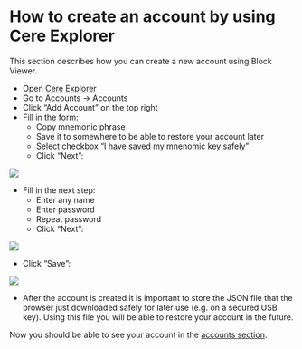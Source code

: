 # How to create an account by using Cere Explorer

This section describes how you can create a new account using Block Viewer.

* Open [Cere Explorer](https://explorer.cere.network/)
* Go to Accounts -> Accounts
* Click “Add Account” on the top right
* Fill in the form:&#x20;
  * Copy mnemonic phrase
  * Save it to somewhere to be able to restore your account later
  * Select checkbox “I have saved my mnenomic key safely”
  * Click “Next”:

![](https://lh3.googleusercontent.com/ueJB0vfQZfWE1tLpESQTeXHKE\_jBakRseD-qKjhRLips0ksmp9L8vTrhojNznspBNrrI\_rnzFHj6JcDrdEYk2I8sxVA\_2ChS3C\_\_eamm\_AgBiVgbWotFcEJ\_o8qlloZ\_Xh5fKi8A)

* Fill in the next step:
  * Enter any name
  * Enter password
  * Repeat password
  * Click “Next”:

![](https://lh4.googleusercontent.com/Do8p8X9ixqJVXR34JHjMqACMLtC8LDBQC\_kzzhibqxZdmNUV6DfRAQVARMz1t-A8eeUiTmYeysR9B0yxCcX37ZkD1aJI\_NIXUz9HlM7Ls4hJNr7PhZphB\_4YiU1aF5QbJ4M1nxmH)

* Click “Save”:

![](https://lh3.googleusercontent.com/cK84NGuMZWBTLfjoeRWR5Tib7KnplH4hu-nbtVv-6en1fYG4gfVeKWhOHcIgpuZOYeL16wbBzDqzSXE3yw8xjXiIzkv9sJcDdIqzBu98aSBsEPDGtu28pse88U3ta7ZbN6mwozph)

* After the account is created it is important to store the JSON file that the browser just downloaded safely for later use (e.g. on a secured USB key). Using this file you will be able to restore your account in the future.

Now you should be able to see your account in the [accounts section](https://explorer.cere.network/#/accounts).
